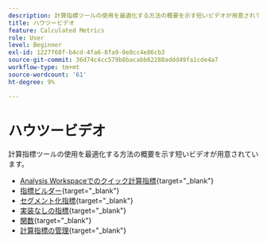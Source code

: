 ```yaml
---
description: 計算指標ツールの使用を最適化する方法の概要を示す短いビデオが用意されています。
title: ハウツービデオ
feature: Calculated Metrics
role: User
level: Beginner
exl-id: 1227f68f-b4cd-4fa6-8fa9-0e8cc4e86cb3
source-git-commit: 36d74c4cc579b8bacabb62288addd49fa1cde4a7
workflow-type: tm+mt
source-wordcount: '61'
ht-degree: 9%

---
```


# ハウツービデオ

計算指標ツールの使用を最適化する方法の概要を示す短いビデオが用意されています。

* [Analysis Workspaceでのクイック計算指標](https://experienceleague.adobe.com/docs/analytics-learn/tutorials/components/calculated-metrics/quick-calculated-metrics-in-analysis-workspace.html){target="_blank"}
* [指標ビルダー](https://experienceleague.adobe.com/docs/analytics-learn/tutorials/components/calculated-metrics/calculated-metrics-metric-builder.html){target="_blank"}
* [セグメント化指標](https://experienceleague.adobe.com/docs/analytics-learn/tutorials/components/calculated-metrics/calculated-metrics-segmented-metrics.html?lang=ja){target="_blank"}
* [実装なしの指標](https://experienceleague.adobe.com/docs/analytics-learn/tutorials/components/calculated-metrics/calculated-metrics-implementationless-metrics.html?lang=ja){target="_blank"}
* [関数](https://experienceleague.adobe.com/docs/analytics-learn/tutorials/components/calculated-metrics/calculated-metrics-functions.html){target="_blank"}
* [計算指標の管理](https://experienceleague.adobe.com/docs/analytics-learn/tutorials/components/calculated-metrics/manage-your-calculated-metrics.html){target="_blank"}
